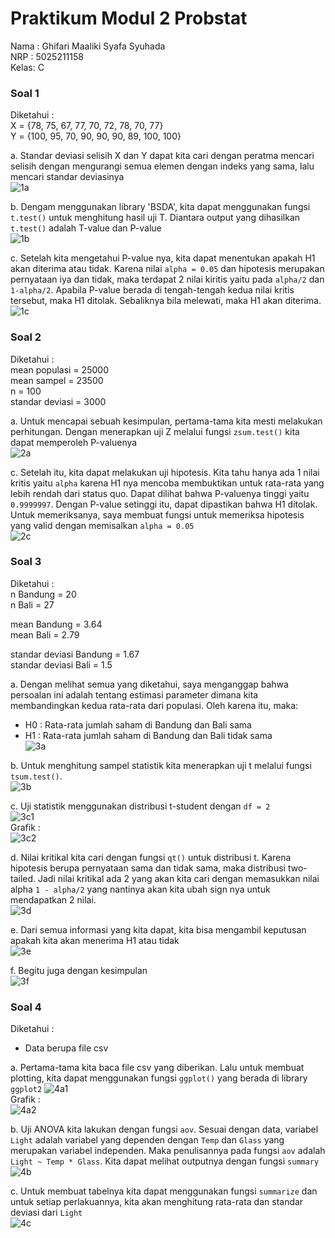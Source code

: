 # Praktikum Modul 2 Probstat
Nama : Ghifari Maaliki Syafa Syuhada  
NRP  : 5025211158  
Kelas: C  

### Soal 1
Diketahui :  
X = {78, 75, 67, 77, 70, 72, 78, 70, 77}  
Y = {100, 95, 70, 90, 90, 90, 89, 100, 100}  

a. Standar deviasi selisih X dan Y dapat kita cari dengan peratma mencari selisih dengan mengurangi semua elemen dengan indeks yang sama, lalu mencari standar deviasinya  
![1a](./images/1.a.png)

b. Dengam menggunakan library 'BSDA', kita dapat menggunakan fungsi `t.test()` untuk menghitung hasil uji T. Diantara output yang dihasilkan `t.test()` adalah T-value dan P-value  
![1b](./images/1.b.png)

c. Setelah kita mengetahui P-value nya, kita dapat menentukan apakah H1 akan diterima atau tidak. Karena nilai `alpha = 0.05` dan hipotesis merupakan pernyataan iya dan tidak, maka terdapat 2 nilai kiritis yaitu pada `alpha/2` dan `1-alpha/2`. Apabila P-value berada di tengah-tengah kedua nilai kritis tersebut, maka H1 ditolak. Sebaliknya bila melewati, maka H1 akan diterima.  
![1c](./images/1.c.png)

### Soal 2
Diketahui :  
mean populasi = 25000  
mean sampel = 23500  
n = 100  
standar deviasi = 3000  

a. Untuk mencapai sebuah kesimpulan, pertama-tama kita mesti melakukan perhitungan. Dengan menerapkan uji Z melalui fungsi `zsum.test()` kita dapat memperoleh P-valuenya  
![2a](./images/2.a.png)

c. Setelah itu, kita dapat melakukan uji hipotesis. Kita tahu hanya ada 1 nilai kritis yaitu `alpha` karena H1 nya mencoba membuktikan untuk rata-rata yang lebih rendah dari status quo. Dapat dilihat bahwa P-valuenya tinggi yaitu `0.9999997`. Dengan P-value setinggi itu, dapat dipastikan bahwa H1 ditolak. Untuk memeriksanya, saya membuat fungsi untuk memeriksa hipotesis yang valid dengan memisalkan `alpha = 0.05`  
![2c](./images/2.c.png)

### Soal 3
Diketahui :  
n Bandung = 20  
n Bali = 27  
  
mean Bandung = 3.64  
mean Bali = 2.79  
  
standar deviasi Bandung = 1.67  
standar deviasi Bali = 1.5  
  
a. Dengan melihat semua yang diketahui, saya menganggap bahwa persoalan ini adalah tentang estimasi parameter dimana kita membandingkan kedua rata-rata dari populasi. Oleh karena itu, maka:
- H0 : Rata-rata jumlah saham di Bandung dan Bali sama
- H1 : Rata-rata jumlah saham di Bandung dan Bali tidak sama  
![3a](./images/3.a.png)

b. Untuk menghitung sampel statistik kita menerapkan uji t melalui fungsi `tsum.test()`.  
![3b](./images/3.b.png)

c. Uji statistik menggunakan distribusi t-student dengan `df = 2`  
![3c1](./images/3.c.1.png)  
Grafik :  
![3c2](./images/3.c.2.png)

d. Nilai kritikal kita cari dengan fungsi `qt()` untuk distribusi t. Karena hipotesis berupa pernyataan sama dan tidak sama, maka distribusi two-tailed. Jadi nilai kritikal ada 2 yang akan kita cari dengan memasukkan nilai alpha `1 - alpha/2` yang nantinya akan kita ubah sign nya untuk mendapatkan 2 nilai.  
![3d](./images/3.d.png)

e. Dari semua informasi yang kita dapat, kita bisa mengambil keputusan apakah kita akan menerima H1 atau tidak  
![3e](./images/3.e.png)

f. Begitu juga dengan kesimpulan  
![3f](./images/3.f.png)

### Soal 4
Diketahui :  
- Data berupa file csv

a. Pertama-tama kita baca file csv yang diberikan. Lalu untuk membuat plotting, kita dapat menggunakan fungsi `ggplot()` yang berada di library `ggplot2`
![4a1](./images/4.a.1.png)  
Grafik :   
![4a2](./images/4.a.2.png)

b. Uji ANOVA kita lakukan dengan fungsi `aov`. Sesuai dengan data, variabel `Light` adalah variabel yang dependen dengan `Temp` dan `Glass` yang merupakan variabel independen. Maka penulisannya pada fungsi `aov` adalah `Light ~ Temp * Glass`. Kita dapat melihat outputnya dengan fungsi `summary`  
![4b](./images/4.b.png)

c. Untuk membuat tabelnya kita dapat menggunakan fungsi `summarize` dan untuk setiap perlakuannya, kita akan menghitung rata-rata dan standar deviasi dari `Light`  
![4c](./images/4.c.png)
